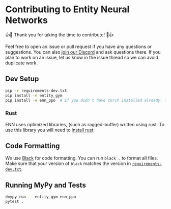 # Contributing to Entity Neural Networks

👍🎉 Thank you for taking the time to contribute! 🎉👍

Feel free to open an issue or pull request if you have any questions or suggestions.
You can also [join our Discord](https://discord.gg/rrwSkmCp) and ask questions there.
If you plan to work on an issue, let us know in the issue thread so we can avoid duplicate work.

## Dev Setup

```bash
pip -r requirements-dev.txt
pip install -e entity_gym
pip install -e enn_ppo  # If you didn't have torch installed already, the torch-scatter install will fail. Just run the install command again.
```

### Rust

ENN uses optimized libraries, (such as ragged-buffer) written using rust. 
To use this library you will need to [install rust](https://rustup.rs/.): 

## Code Formatting

We use [Black](https://black.readthedocs.io/en/stable/) for code formatting.
You can run `black .` to format all files.
Make sure that your version of `black` matches the version in [`requirements-dev.txt`]().

## Running MyPy and Tests

```bash
dmypy run -- entity_gym enn_ppo
pytest .
```

